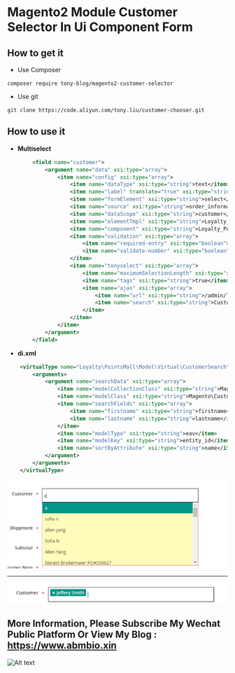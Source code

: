 # Magento2 Module Customer Selector In Ui Component Form

## How to get it

- Use Composer
```shell
composer require tony-blog/magento2-customer-selector
```

- Use git

```shell
git clone https://code.aliyun.com/tony.liu/customer-chooser.git
```

## How to use it

- **Multiselect**

```xml
        <field name="customer">
            <argument name="data" xsi:type="array">
                <item name="config" xsi:type="array">
                    <item name="dataType" xsi:type="string">text</item>
                    <item name="label" translate="true" xsi:type="string">Customer</item>
                    <item name="formElement" xsi:type="string">select</item>
                    <item name="source" xsi:type="string">order_information</item>
                    <item name="dataScope" xsi:type="string">customer</item>
                    <item name="elementTmpl" xsi:type="string">Loyalty_PointsMall/form/element/tonyselect</item>
                    <item name="component" xsi:type="string">Loyalty_PointsMall/js/form/element/tonyselect</item>
                    <item name="validation" xsi:type="array">
                        <item name="required-entry" xsi:type="boolean">true</item>
                        <item name="validate-number" xsi:type="boolean">true</item>
                    </item>
                    <item name="tonyselect" xsi:type="array">
                        <item name="maximumSelectionLength" xsi:type="string">1</item>
                        <item name="tags" xsi:type="string">true</item>
                        <item name="ajax" xsi:type="array">
                            <item name="url" xsi:type="string">/admin/loyaltymall/ajax_customer/search</item>
                            <item name="search" xsi:type="string">CustomerSearch</item> <!-- Uses virtual model productsearch -->
                        </item>
                    </item>
                </item>
            </argument>
        </field>
```

- **di.xml**

```xml
    <virtualType name="Loyalty\PointsMall\Model\Virtual\CustomerSearch" type="Loyalty\PointsMall\Model\Customer\Search">
        <arguments>
            <argument name="searchData" xsi:type="array">
                <item name="modelCollectionClass" xsi:type="string">Magento\Customer\Model\ResourceModel\Customer\Collection</item>
                <item name="modelClass" xsi:type="string">Magento\Customer\Model\Customer</item>
                <item name="searchFields" xsi:type="array">
                    <item name="firstname" xsi:type="string">firstname</item>
                    <item name="lastname" xsi:type="string">lastname</item>
                </item>
                <item name="modelType" xsi:type="string">eav</item>
                <item name="modelKey" xsi:type="string">entity_id</item>
                <item name="sortByAttribute" xsi:type="string">name</item>
            </argument>
        </arguments>
    </virtualType>
```
![Alt text](media/customer-seletor-one.png?raw=true "customer seletor")

---

![Alt text](media/customer-seletor-two.png?raw=true "customer seletor")

## More Information, Please Subscribe My Wechat Public Platform Or View My Blog : https://www.abmbio.xin

![Alt text](https://www.abmbio.xin/uploads/onlineUpload/20180117_81914.jpg?raw=true "Tony Wechat")

